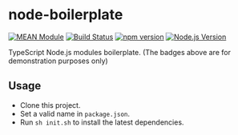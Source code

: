 # node-boilerplate

[![MEAN Module](https://img.shields.io/badge/MEAN%20Module-TypeScript-blue.svg?style=flat-square)](https://github.com/mgenware/MEAN-Module)
[![Build Status](https://img.shields.io/travis/mgenware/layit.svg?style=flat-square&label=Build+Status)](https://travis-ci.org/mgenware/layit)
[![npm version](https://img.shields.io/npm/v/layit.svg?style=flat-square)](https://npmjs.com/package/layit)
[![Node.js Version](http://img.shields.io/node/v/layit.svg?style=flat-square)](https://nodejs.org/en/)

TypeScript Node.js modules boilerplate. (The badges above are for demonstration purposes only)

## Usage
* Clone this project.
* Set a valid name in `package.json`.
* Run `sh init.sh` to install the latest dependencies.
